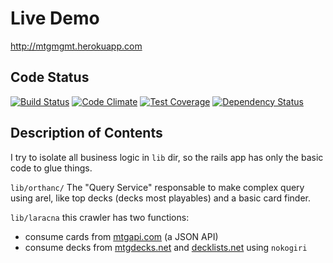 # Live Demo
http://mtgmgmt.herokuapp.com
## Code Status
[![Build Status](https://travis-ci.org/roadhouse/mtgmgmt.svg?branch=master)](https://travis-ci.org/roadhouse/mtgmgmt)
[![Code Climate](https://codeclimate.com/github/roadhouse/mtgmgmt/badges/gpa.svg)](https://codeclimate.com/github/roadhouse/mtgmgmt)
[![Test Coverage](https://codeclimate.com/github/roadhouse/mtgmgmt/badges/coverage.svg)](https://codeclimate.com/github/roadhouse/mtgmgmt)
[![Dependency Status](https://www.versioneye.com/user/projects/546ab3c09508257317000146/badge.svg?style=flat)](https://www.versioneye.com/user/projects/546ab3c09508257317000146)

## Description of Contents

I try to isolate all business logic in `lib` dir, so the rails app has only the basic code to glue things.

`lib/orthanc/` The "Query Service" responsable to make complex query using arel, like top decks (decks most playables) and a basic card finder.

`lib/laracna` this crawler has two functions:
* consume cards from [mtgapi.com](http://mtgapi.com/) (a JSON API) 
* consume decks from [mtgdecks.net](http://www.mtgdecks.net/) and [decklists.net](http://www.decklists.net/) using `nokogiri`

